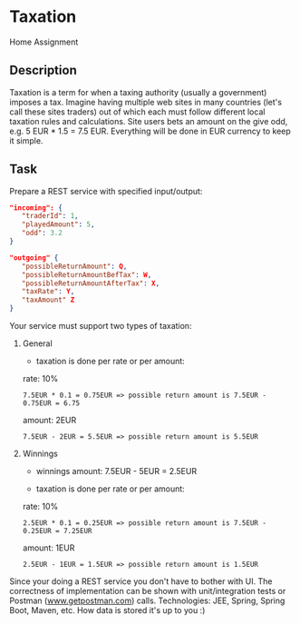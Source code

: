 # Taxation
Home Assignment

## Description

Taxation is a term for when a taxing authority (usually a government) imposes a tax. Imagine having multiple web sites in many countries (let's call these sites traders) out of which each must follow different local taxation rules and calculations. Site users bets an amount on the give odd, e.g. 5 EUR * 1.5 = 7.5 EUR. Everything will be done in EUR currency to keep it simple.

## Task

Prepare a REST service with specified input/output:

```json
"incoming": {
   "traderId": 1,
   "playedAmount": 5,
   "odd": 3.2
}
```

```json
"outgoing" {
   "possibleReturnAmount": Q,
   "possibleReturnAmountBefTax": W,
   "possibleReturnAmountAfterTax": X,
   "taxRate": Y,
   "taxAmount" Z
}
```

Your service must support two types of taxation:

1. General

   - taxation is done per rate or per amount:

   rate: 10%

       7.5EUR * 0.1 = 0.75EUR => possible return amount is 7.5EUR - 0.75EUR = 6.75

   amount: 2EUR

       7.5EUR - 2EUR = 5.5EUR => possible return amount is 5.5EUR


2. Winnings

   - winnings amount: 7.5EUR - 5EUR = 2.5EUR

   - taxation is done per rate or per amount:



   rate: 10%

       2.5EUR * 0.1 = 0.25EUR => possible return amount is 7.5EUR - 0.25EUR = 7.25EUR

   amount: 1EUR

       2.5EUR - 1EUR = 1.5EUR => possible return amount is 1.5EUR



Since your doing a REST service you don't have to bother with UI. The correctness of implementation can be shown with unit/integration tests or Postman (www.getpostman.com) calls. Technologies: JEE, Spring, Spring Boot, Maven, etc. How data is stored it's up to you :)
